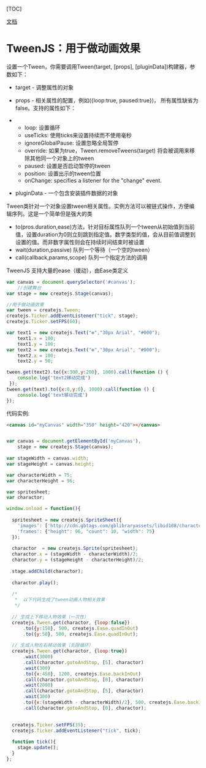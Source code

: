 [TOC]



[文档](http://www.createjs.cc/src/docs/tweenjs/modules/TweenJS.html)

# TweenJS：用于做动画效果

设置一个Tween，你需要调用Tween(target, [props], [pluginData])构建器，参数如下：

- target - 调整属性的对象

- props - 相关属性的配置，例如({loop:true, paused:true})， 所有属性缺省为false。支持的属性如下：

- - loop: 设置循环
  - useTicks: 使用ticks来设置持续而不使用毫秒
  - ignoreGlobalPause: 设置忽略全局暂停
  - override: 如果为true，Tween.removeTweens(target) 将会被调用来移除其他同一个对象上的tween
  - paused: 设置是否启动暂停的tween
  - position: 设置出示的tween位置
  - onChange: specifies a listener for the "change" event.

- pluginData - 一个包含安装插件数据的对象

Tween类针对一个对象设置tween相关属性。实例方法可以被链式操作，方便编辑序列。这是一个简单但是强大的类

- to(pros.duration,ease)方法，针对目标属性队列一个tween从初始值到当前值，设置duration为0则立刻跳到指定值。数字类型的值，会从目前值调整到设置的值。而非数字属性则会在持续时间结束时被设置
- wait(duration,passive) 队列一个等待（一个空的tween）
- call(callback,params,scope) 队列一个指定方法的调用

TweenJS 支持大量的ease（缓动），由Ease类定义

```js
var canvas = document.querySelector('#canvas');
    //创建舞台
var stage = new createjs.Stage(canvas);

//用于做动画效果
var tween = createjs.Tween;
createjs.Ticker.addEventListener("tick", stage);
createjs.Ticker.setFPS(60);

var text1 = new createjs.Text("❆","30px Arial", "#000");
    text1.x = 100;
    text1.y = 100;
var text2 = new createjs.Text("❆","30px Arial", "#000");
    text2.x = 100;
    text2.y = 50;

tween.get(text2).to({x:300,y:200}, 1000).call(function () {
    console.log('text2移动完成')
 });
tween.get(text).to({x:0,y:0}, 1000).call(function () {
    console.log('text移动完成')
});
```

代码实例:

```html
<canvas id="myCanvas" width="350" height="420"></canvas>
```

```js

var canvas = document.getElementById('myCanvas'),
    stage = new createjs.Stage(canvas);
    
var stageWidth = canvas.width;
var stageHeight = canvas.height;

var characterWidth = 75;
var characterHeight = 96;

var spritesheet; 
var charactor;

window.onload = function(){
  
  spritesheet = new createjs.SpriteSheet({
    'images': ['http://cdn.gbtags.com/gblibraryassets/libid108/charactor.png'],
    'frames': {"height": 96, "count": 10, "width": 75}
  });
  
  charactor  = new createjs.Sprite(spritesheet);
  charactor.x = (stageWidth - characterWidth)/2;
  charactor.y = (stageHeight - characterHeight)/2;
  
  stage.addChild(charactor);
  
  charactor.play();
  
  /*
   *  以下代码生成了tween动画人物相关效果
   */
  
  // 生成上下移动人物效果（一次性）
  createjs.Tween.get(charactor, {loop:false})
      .to({y:150}, 500, createjs.Ease.quadInOut)
      .to({y:50}, 500, createjs.Ease.quadInOut);
      
  // 生成人物左右移动效果（无限循环）
  createjs.Tween.get(charactor, {loop:true})
      .wait(3000)
      .call(charactor.gotoAndStop, [5], charactor) 
      .wait(300)
      .to({x:450}, 1200, createjs.Ease.backInOut) 
      .call(charactor.gotoAndStop, [0], charactor)
      .wait(2000)
      .call(charactor.gotoAndStop, [5], charactor)
      .wait(300)
      .to({x:(stageWidth - characterWidth)/2}, 500, createjs.Ease.backInOut)
      .call(charactor.gotoAndStop, [0], charactor);

  
  createjs.Ticker.setFPS(35);
  createjs.Ticker.addEventListener("tick", tick);
  
  function tick(){
    stage.update();
  }
};


```



